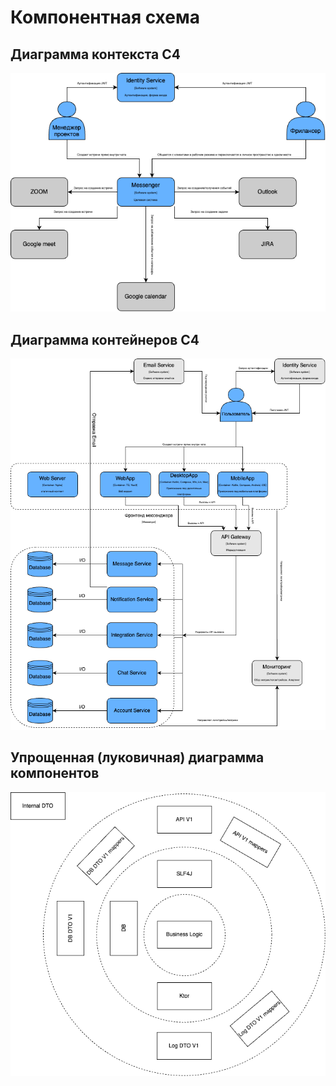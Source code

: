 # Компонентная схема

## Диаграмма контекста C4

![Диаграмма контекста C4](../imgs/C4-context.drawio.png)

## Диаграмма контейнеров C4

![Диаграмма контейнеров C4](../imgs/C4-containers.drawio.png)

## Упрощенная (луковичная) диаграмма компонентов

![Луковичная диаграмма компонентов](../imgs/onion-arch.drawio.png)